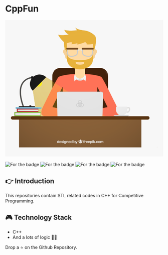# CppFun


<p align="center">
  <img src="https://github.com/salonigupta1/CppFun/blob/master/front.png">
 </p>
 
   
  ![For the badge](https://forthebadge.com/images/badges/built-by-developers.svg)
  ![For the badge](https://forthebadge.com/images/badges/check-it-out.svg)
  ![For the badge](https://forthebadge.com/images/badges/made-with-c-plus-plus.svg)
  ![For the badge](https://forthebadge.com/images/badges/built-with-science.svg)
 
 
 
 
 ## 👉 Introduction
 This repositories contain STL related codes in C++ for Competitive Programming.
  
 ## 🎮 Technology Stack
 - C++
 - And a lots of logic 🤘🏻
 
 
 Drop a ⭐ on the Github Repository.
